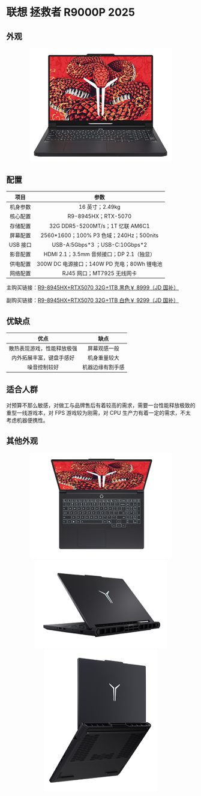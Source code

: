 # 联想 拯救者 R9000P 2025

## 外观

<div style="margin: 0 auto; text-align: center; width: 75%"><img src="./assets/r9000p 1.png" /></div>

## 配置

|   项目   |                    参数                     |
| :------: | :-----------------------------------------: |
| 机身参数 |               16 英寸；2.49kg               |
| 核心配置 |             R9-8945HX；RTX-5070             |
| 存储配置 |      32G DDR5-5200MT/s；1T 忆联 AM6C1       |
| 屏幕配置 |  2560\*1600；100% P3 色域；240Hz；500nits   |
| USB 接口 |      USB-A:5Gbps\*3 ；USB-C:10Gbps\*2       |
| 影音配置 |  HDMI 2.1；3.5mm 音频接口；DP 2.1（独显）   |
| 供电配置 | 300W DC 电源接口；140W PD 充电；80Wh 锂电池 |
| 网络配置 |         RJ45 网口；MT7925 无线网卡          |

主购买链接：[R9-8945HX+RTX5070 32G+1TB 黑色￥ 8999（JD 国补）](https://3.cn/2i9D-XVF)

副购买链接：[R9-8945HX+RTX5070 32G+1TB 白色￥ 9299（JD 国补）](https://3.cn/2i9-DYY3)

## 优缺点[<Icon icon="clarity:info-line" />](/recommend/推荐#优缺点)

|            优点            |       缺点       |
| :------------------------: | :--------------: |
| 散热表现游戏，性能释放极强 |   屏幕观感一般   |
|  内外拓展丰富，键盘手感好  |   机身重量较大   |
|        噪音控制较好        | 机器边缘有割手感 |

## 适合人群

对预算不那么敏感，对做工与品牌售后有着较高的需求，需要一台性能释放极致的重型一线游戏本，对 FPS 游戏较为刚需，对 CPU 生产力有着一定的需求，不太考虑机器便携性。

## 其他外观

<div style="margin: 0 auto; text-align: center; width: 75%"><img src="./assets/r9000p 3.png" /></div>

<div style="margin: 0 auto; text-align: center; width: 70%"><img src="./assets/r9000p 2.png" /></div>

<div style="margin: 0 auto; text-align: center; width: 60%"><img src="./assets/r9000p 4.png" /></div>
